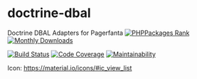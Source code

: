 # doctrine-dbal
Doctrine DBAL Adapters for Pagerfanta
[![PHPPackages Rank](https://phppackages.org/p/pagerfanta-adapters/doctrine-dbal/badge/rank.svg)](https://phppackages.org/p/pagerfanta-adapters/doctrine-dbal)
[![Monthly Downloads](https://poser.pugx.org/pagerfanta-adapters/doctrine-dbal/d/monthly)](https://packagist.org/packages/pagerfanta-adapters/doctrine-dbal)
<!---
[![PHPPackages Referenced By](https://phppackages.org/p/symfony-util/controller-model-using-http-foundation/badge/referenced-by.svg)](https://phppackages.org/p/symfony-util/controller-model-using-http-foundation)
[![Tested PHP Versions](https://php-eye.com/badge/symfony-util/controller-model-using-http-foundation/tested.svg)](https://php-eye.com/package/symfony-util/controller-model-using-http-foundation)
[![Dependency Status](https://www.versioneye.com/php/symfony-util:controller-model-using-http-foundation/badge)](https://www.versioneye.com/php/symfony-util:controller-model-using-http-foundation)
-->
[![Build Status](https://travis-ci.org/pagerfanta-adapters/doctrine-dbal.svg?branch=master)](https://travis-ci.org/pagerfanta-adapters/doctrine-dbal)
[![Code Coverage](https://img.shields.io/codecov/c/github/pagerfanta-adapters/doctrine-dbal/master.svg)](https://codecov.io/gh/pagerfanta-adapters/doctrine-dbal)
[![Maintainability](https://api.codeclimate.com/v1/badges/16154eae3fcf5e0878d0/maintainability)](https://codeclimate.com/github/pagerfanta-adapters/doctrine-dbal/maintainability)
<!---
[![Scrutinizer](https://scrutinizer-ci.com/g/symfony-util/controller-model-using-http-foundation/badges/quality-score.png?b=master)](https://scrutinizer-ci.com/g/symfony-util/controller-model-using-http-foundation/?branch=master)
[![SensioLabsInsight](https://insight.sensiolabs.com/projects/0c01c6a8-eb4d-4ccc-a70a-fa6c032f3178/mini.png)](https://insight.sensiolabs.com/projects/0c01c6a8-eb4d-4ccc-a70a-fa6c032f3178)

[![SensioLabsInsight](https://img.shields.io/sensiolabs/i/.svg)](https://insight.sensiolabs.com/projects/)
-->
Icon: https://material.io/icons/#ic_view_list
